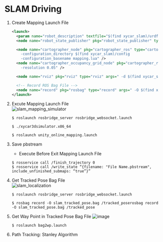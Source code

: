 # SLAM Driving

1. Create Mapping Launch File
	```xml
	<launch>
	  <param name="robot_description" textfile="$(find xycar_slam)/urdf/xycar.urdf" />
	  <node name="robot_state_publisher" pkg="robot_state_publisher" type="robot_state_publisher" />

	  <node name="cartographer_node" pkg="cartographer_ros" type="cartographer_node" args="        
		-configuration_directory $(find xycar_slam)/config        
		-configuration_basename mapping.lua" />  
	  <node name="cartographer_occupancy_grid_node" pkg="cartographer_ros" type="cartographer_occupancy_grid_node" args="
		-resolution 0.05" />

	  <node name="rviz" pkg="rviz" type="rviz" args=" -d $(find xycar_slam)/rviz/mapping.rviz" />

	  <!-- Record ROS Bag File -->
	  <node name="record" pkg="rosbag" type="record" args=" -O $(find xycar_slam)/bags/record.bag /xycar_motor /tf /tf_static /usb_cam/image_raw/compressed /scan /imu" />
	</launch>
	```
	
2. Excute Mapping Launch File  
	![slam_mapping_simulator](https://user-images.githubusercontent.com/53277342/162653174-353da951-6891-4988-98f3-3c64f1c8cff6.gif)

	```
	$ roslaunch rosbridge_server rosbridge_websocket.launch
	```
	```
	$ ./xycar3dsimulator.x86_64
	```
	```
	$ roslaunch unity_online_mapping.launch
	```

3. Save pbstream
	- Execute Before Exit Mapping Launch File
	```
	$ rosservice call /finish_trajectory 0
	$ rosservice call /write_state “{filename: "File Name.pbstream", include_unfinished_submaps: “true”}”
	```

4. Get Tracked Pose Bag File  
	![slam_localization](https://user-images.githubusercontent.com/53277342/162653905-153b844e-c2e2-476d-ab3b-0b10c7f213b1.gif)
	
	```
	$ roslaunch rosbridge_server rosbridge_websocket.launch
	```
	
	```
	$ rosbag record -O slam_tracked_pose.bag /tracked_poserosbag record -O slam_tracked_pose.bag /tracked_pose
	```

5. Get Way Point in Tracked Pose Bag File
	![image](https://user-images.githubusercontent.com/53277342/162670973-01372e34-0201-435d-a296-052e100c45cc.png)
	```
	$ roslaunch bag2wp.launch
	```

6. Path Tracking: Stanley Algorithm




